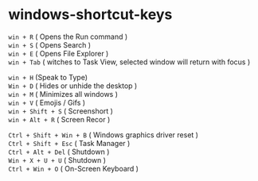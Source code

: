 # windows-shortcut-keys

`win + R` ( Opens the Run command ) <br>
`win + S` ( Opens Search ) <br>
`win + E` ( Opens File Explorer ) <br>
`win + Tab` ( witches to Task View, selected window will return with focus ) <br>

`win + H` (Speak to Type) <br>
`Win + D` ( Hides or unhide the desktop ) <br>
`win + M` ( Minimizes all windows ) <br>
`win + V` ( Emojis / Gifs ) <br>
`win + Shift + S` ( Screenshort ) <br>
`win + Alt + R` ( Screen Recor ) <br>

`Ctrl + Shift + Win + B` ( Windows graphics driver reset ) <br>
`Ctrl + Shift + Esc` ( Task Manager ) <br>
`Ctrl + Alt + Del` ( Shutdown ) <br>
`Win + X + U + U` ( Shutdown ) <br>
`Ctrl + Win + O` ( On-Screen Keyboard ) <br>

